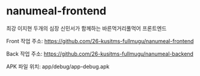 # nanumeal-frontend
최강 이지현 두개의 심장 신민서가 함께하는 바른먹거리풀먹어 프론트엔드

Front 작업 주소: https://github.com/26-kusitms-fullmugu/nanumeal-frontend

Back 작업 주소: https://github.com/26-kusitms-fullmugu/nanumeal-backend

APK 파일 위치: app/debug/app-debug.apk
